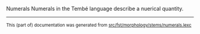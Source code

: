 Numerals
Numerals in the Tembé language describe a nuerical quantity.

* * *

<small>This (part of) documentation was generated from [src/fst/morphology/stems/numerals.lexc](https://github.com/giellalt/lang-tqb/blob/main/src/fst/morphology/stems/numerals.lexc)</small>
